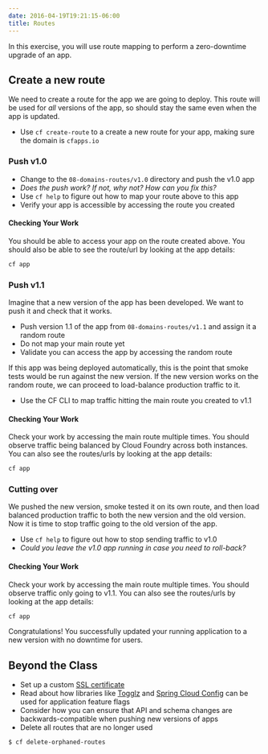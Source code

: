 ```yaml
---
date: 2016-04-19T19:21:15-06:00
title: Routes
---
```


In this exercise, you will use route mapping to perform a zero-downtime upgrade of an app.


## Create a new route

We need to create a route for the app we are going to deploy. This route will be used for _all_ versions of the app, so should stay the same even when the app is updated.

* Use `cf create-route` to a create a new route for your app, making sure the domain is `cfapps.io`

### Push v1.0

* Change to the `08-domains-routes/v1.0` directory and push the v1.0 app
* _Does the push work? If not, why not? How can you fix this?_
* Use `cf help` to figure out how to map your route above to this app
* Verify your app is accessible by accessing the route you created

#### Checking Your Work

You should be able to access your app on the route created above. You should also be able to see the route/url by looking at the app details:

```sh
cf app
```

### Push v1.1

Imagine that a new version of the app has been developed. We want to push it and check that it works.

* Push version 1.1 of the app from `08-domains-routes/v1.1` and assign it a random route
* Do not map your main route yet
* Validate you can access the app by accessing the random route

If this app was being deployed automatically, this is the point that smoke tests would be run against the new version. If the new version works on the random route, we can proceed to load-balance production traffic to it.

* Use the CF CLI to map traffic hitting the main route you created to v1.1

#### Checking Your Work

Check your work by accessing the main route multiple times. You should observe traffic being balanced by Cloud Foundry across both instances. You can also see the routes/urls by looking at the app details:

```sh
cf app
```

### Cutting over

We pushed the new version, smoke tested it on its own route, and then load balanced production traffic to both the new version and the old version. Now it is time to stop traffic going to the old version of the app.

* Use `cf help` to figure out how to stop sending traffic to v1.0
* _Could you leave the v1.0 app running in case you need to roll-back?_

#### Checking Your Work

Check your work by accessing the main route multiple times.  You should observe traffic only going to v1.1.  You can also see the routes/urls by looking at the app details:

```sh
cf app
```

Congratulations! You successfully updated your running application to a new version with no downtime for users.


## Beyond the Class

  * Set up a custom [SSL certificate](http://www.selfsignedcertificate.com/)
  * Read about how libraries like [Togglz](https://www.togglz.org/) and [Spring Cloud Config](https://cloud.spring.io/spring-cloud-config/) can be used for application feature flags
  * Consider how you can ensure that API and schema changes are backwards-compatible when pushing new versions of apps
  * Delete all routes that are no longer used

```bash
$ cf delete-orphaned-routes
```
